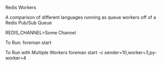 Redis Workers

A comparison of different languages running as queue workers off of a Redis Pub/Sub Queue

REDIS_CHANNEL=Some Channel

To Run:
foreman start

To Run with Multiple Workers
foreman start -c sender=10,worker=3,py-worker=4


